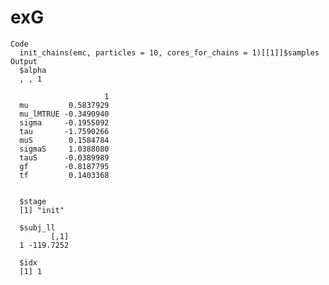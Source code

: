 # exG

    Code
      init_chains(emc, particles = 10, cores_for_chains = 1)[[1]]$samples
    Output
      $alpha
      , , 1
      
                         1
      mu         0.5837929
      mu_lMTRUE -0.3490940
      sigma     -0.1955092
      tau       -1.7590266
      muS        0.1584784
      sigmaS     1.0388080
      tauS      -0.0389989
      gf        -0.8187795
      tf         0.1403368
      
      
      $stage
      [1] "init"
      
      $subj_ll
             [,1]
      1 -119.7252
      
      $idx
      [1] 1
      

